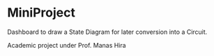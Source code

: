 # MiniProject
Dashboard to draw a State Diagram for later conversion into a Circuit.   
  
Academic project under Prof. Manas Hira
